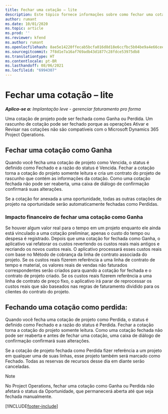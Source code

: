 ```yaml
---
title: Fechar uma cotação – lite
description: Este tópico fornece informações sobre como fechar uma cotação no Project Operations.
author: rumant
ms.date: 10/01/2020
ms.topic: article
ms.prod: ''
ms.reviewer: kfend
ms.author: rumant
ms.openlocfilehash: 8ae5e14220ffecab5bcfa016d8d18e6ccfbc5b04be9a4e66cee26f8885125d31
ms.sourcegitcommit: 7f8d1e7a16af769adb43d1877c28fdce53975db8
ms.translationtype: HT
ms.contentlocale: pt-BR
ms.lasthandoff: 08/06/2021
ms.locfileid: "6994307"
---
```

# <a name="close-a-quote---lite"></a>Fechar uma cotação – lite

_**Aplica-se a:** Implantação leve - gerenciar faturamento pro forma_

Uma cotação de projeto pode ser fechada como Ganha ou Perdida. Um rascunho de cotação pode ser fechado porque as operações Ativar e Revisar nas cotações não são compatíveis com o Microsoft Dynamics 365 Project Operations.

## <a name="close-a-quote-as-won"></a>Fechar uma cotação como Ganha

Quando você fecha uma cotação de projeto como Vencida, o status é definido como Fechado e a razão do status é Vencida. Fechar a cotação torna a cotação do projeto somente leitura e cria um contrato do projeto de rascunho que contém as informações da cotação. Como uma cotação fechada não pode ser reaberta, uma caixa de diálogo de confirmação confirmará suas alterações.

Se a cotação for anexada a uma oportunidade, todas as outras cotações de projeto na oportunidade serão automaticamente fechadas como Perdidas.

### <a name="financial-impact-of-closing-a-quote-as-won"></a>Impacto financeiro de fechar uma cotação como Ganha

Se houver algum valor real para o tempo em um projeto enquanto ele ainda está vinculado a uma cotação preliminar, apenas o custo do tempo ou despesa é registrado. Depois que uma cotação for fechada como Ganha, o aplicativo vai refatorar os custos revertendo os custos reais mais antigos e recriando os novos custos reais. O aplicativo processará esses custos reais com base no Método de cobrança da linha de contrato associada do projeto. Se os custos reais fizerem referência a uma linha de contrato de tempo e material, os valores reais de vendas não faturados correspondentes serão criados para quando a cotação for fechada e o contrato de projeto criado. Se os custos reais fizerem referência a uma linha de contrato de preço fixo, o aplicativo irá parar de reprocessar os custos reais que são baseados nas regras de faturamento dividido para os clientes do contrato do projeto.

## <a name="closing-a-quote-as-lost"></a>Fechando uma cotação como perdida:

Quando você fecha uma cotação de projeto como Perdida, o status é definido como Fechado e a razão do status é Perdida. Fechar a cotação torna a cotação do projeto somente leitura. Como uma cotação fechada não pode ser reaberta e antes de fechar uma cotação, uma caixa de diálogo de confirmação confirmará suas alterações.

Se a cotação de projeto fechada como Perdida fizer referência a um projeto em qualquer uma de suas linhas, esse projeto também será marcado como Fechado. Todas as reservas de recursos desse dia em diante serão canceladas.

> [!NOTE]
> No Project Operations, fechar uma cotação como Ganha ou Perdida não afetará o status da Oportunidade, que permanecerá aberta até que seja fechada manualmente.


[!INCLUDE[footer-include](../../includes/footer-banner.md)]
